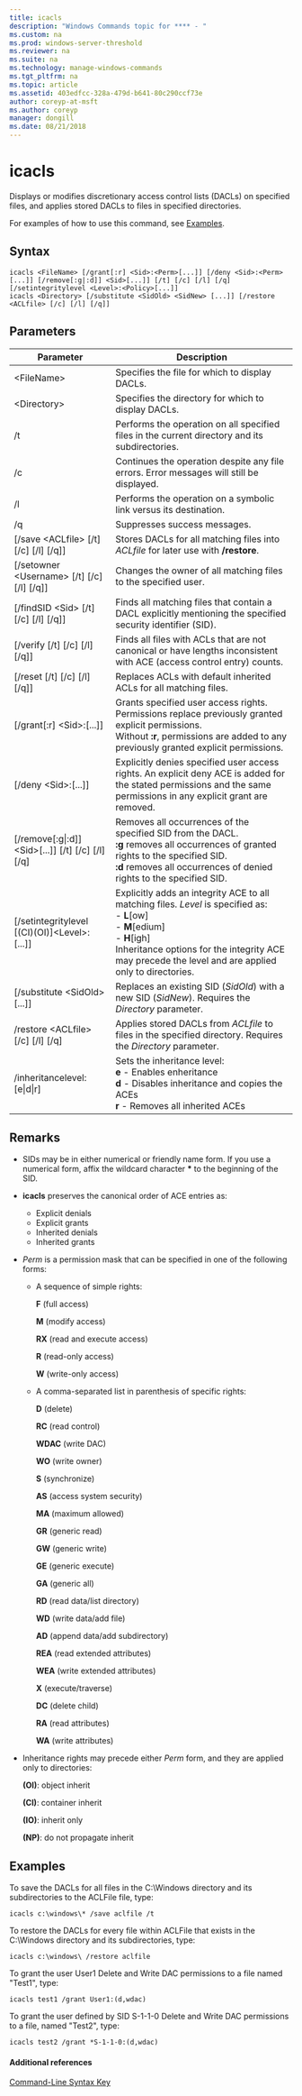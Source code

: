 ```yaml
---
title: icacls
description: "Windows Commands topic for **** - "
ms.custom: na
ms.prod: windows-server-threshold
ms.reviewer: na
ms.suite: na
ms.technology: manage-windows-commands
ms.tgt_pltfrm: na
ms.topic: article
ms.assetid: 403edfcc-328a-479d-b641-80c290ccf73e
author: coreyp-at-msft
ms.author: coreyp
manager: dongill
ms.date: 08/21/2018
---
```


# icacls

Displays or modifies discretionary access control lists (DACLs) on specified files, and applies stored DACLs to files in specified directories.

For examples of how to use this command, see [Examples](#examples).

## Syntax

```
icacls <FileName> [/grant[:r] <Sid>:<Perm>[...]] [/deny <Sid>:<Perm>[...]] [/remove[:g|:d]] <Sid>[...]] [/t] [/c] [/l] [/q] [/setintegritylevel <Level>:<Policy>[...]]
icacls <Directory> [/substitute <SidOld> <SidNew> [...]] [/restore <ACLfile> [/c] [/l] [/q]]
```

## Parameters

|Parameter|Description|
|---------|-----------|
|\<FileName>|Specifies the file for which to display DACLs.|
|\<Directory>|Specifies the directory for which to display DACLs.|
|/t|Performs the operation on all specified files in the current directory and its subdirectories.|
|/c|Continues the operation despite any file errors. Error messages will still be displayed.|
|/l|Performs the operation on a symbolic link versus its destination.|
|/q|Suppresses success messages.|
|[/save \<ACLfile> [/t] [/c] [/l] [/q]]|Stores DACLs for all matching files into *ACLfile* for later use with **/restore**.|
|[/setowner \<Username> [/t] [/c] [/l] [/q]]|Changes the owner of all matching files to the specified user.|
|[/findSID \<Sid> [/t] [/c] [/l] [/q]]|Finds all matching files that contain a DACL explicitly mentioning the specified security identifier (SID).|
|[/verify [/t] [/c] [/l] [/q]]|Finds all files with ACLs that are not canonical or have lengths inconsistent with ACE (access control entry) counts.|
|[/reset [/t] [/c] [/l] [/q]]|Replaces ACLs with default inherited ACLs for all matching files.|
|[/grant[:r] \<Sid>:<Perm>[...]]|Grants specified user access rights. Permissions replace previously granted explicit permissions.</br>Without **:r**, permissions are added to any previously granted explicit permissions.|
|[/deny \<Sid>:<Perm>[...]]|Explicitly denies specified user access rights. An explicit deny ACE is added for the stated permissions and the same permissions in any explicit grant are removed.|
|[/remove[:g\|:d]] \<Sid>[...]] [/t] [/c] [/l] [/q]|Removes all occurrences of the specified SID from the DACL.</br>**:g** removes all occurrences of granted rights to the specified SID.</br>**:d** removes all occurrences of denied rights to the specified SID.|
|[/setintegritylevel [(CI)(OI)]\<Level>:<Policy>[...]]|Explicitly adds an integrity ACE to all matching files. *Level* is specified as:</br>-   **L**[ow]</br>-   **M**[edium]</br>-   **H**[igh]</br>Inheritance options for the integrity ACE may precede the level and are applied only to directories.|
|[/substitute \<SidOld> <SidNew> [...]]|Replaces an existing SID (*SidOld*) with a new SID (*SidNew*). Requires the *Directory* parameter.|
|/restore \<ACLfile> [/c] [/l] [/q]|Applies stored DACLs from *ACLfile* to files in the specified directory. Requires the *Directory* parameter.|
|/inheritancelevel:[e\|d\|r]|Sets the inheritance level: <br>  **e** - Enables enheritance <br>**d** - Disables inheritance and copies the ACEs <br>**r** - Removes all inherited ACEs

## Remarks

-   SIDs may be in either numerical or friendly name form. If you use a numerical form, affix the wildcard character **&#42;** to the beginning of the SID.
-   **icacls** preserves the canonical order of ACE entries as:  
    -   Explicit denials
    -   Explicit grants
    -   Inherited denials
    -   Inherited grants
-   *Perm* is a permission mask that can be specified in one of the following forms:  
    -   A sequence of simple rights:

        **F** (full access)

        **M** (modify access)

        **RX** (read and execute access)

        **R** (read-only access)

        **W** (write-only access)
    -   A comma-separated list in parenthesis of specific rights:

        **D** (delete)

        **RC** (read control)

        **WDAC** (write DAC)

        **WO** (write owner)

        **S** (synchronize)

        **AS** (access system security)

        **MA** (maximum allowed)

        **GR** (generic read)

        **GW** (generic write)

        **GE** (generic execute)

        **GA** (generic all)

        **RD** (read data/list directory)

        **WD** (write data/add file)

        **AD** (append data/add subdirectory)

        **REA** (read extended attributes)

        **WEA** (write extended attributes)

        **X** (execute/traverse)

        **DC** (delete child)

        **RA** (read attributes)

        **WA** (write attributes)
-   Inheritance rights may precede either *Perm* form, and they are applied only to directories:

    **(OI)**: object inherit

    **(CI)**: container inherit

    **(IO)**: inherit only

    **(NP)**: do not propagate inherit

## Examples

To save the DACLs for all files in the C:\Windows directory and its subdirectories to the ACLFile file, type:

```
icacls c:\windows\* /save aclfile /t
```

To restore the DACLs for every file within ACLFile that exists in the C:\Windows directory and its subdirectories, type:

```
icacls c:\windows\ /restore aclfile
```

To grant the user User1 Delete and Write DAC permissions to a file named "Test1", type:

```
icacls test1 /grant User1:(d,wdac)
```

To grant the user defined by SID S-1-1-0 Delete and Write DAC permissions to a file, named "Test2", type:

```
icacls test2 /grant *S-1-1-0:(d,wdac)
```

#### Additional references

[Command-Line Syntax Key](command-line-syntax-key.md)
